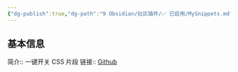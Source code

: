 ```yaml
---
{"dg-publish":true,"dg-path":"9 Obsidian/社区插件/✅ 已启用/MySnippets.md","permalink":"/9 Obsidian/社区插件/✅ 已启用/MySnippets/","created":"2025-07-31","updated":"2025-07-31"}
---
```



## 基本信息

简介:: 一键开关 CSS 片段
链接:: [Github](https://github.com/chetachiezikeuzor/MySnippets-Plugin)